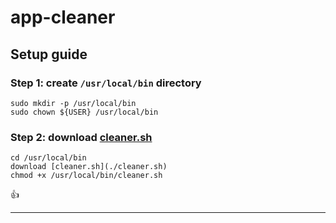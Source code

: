 # app-cleaner

## Setup guide

### Step 1: create `/usr/local/bin` directory

```shell
sudo mkdir -p /usr/local/bin
sudo chown ${USER} /usr/local/bin
```

### Step 2: download [cleaner.sh](./cleaner.sh)

```shell
cd /usr/local/bin
download [cleaner.sh](./cleaner.sh)
chmod +x /usr/local/bin/cleaner.sh
```

👍

---
